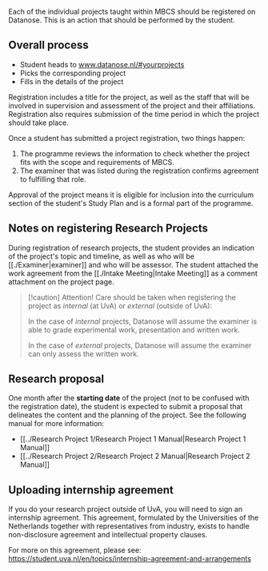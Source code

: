 Each of the individual projects taught within MBCS should be registered on Datanose. This is an action that should be performed by the student.
## Overall process
- Student heads to www.datanose.nl/#yourprojects
- Picks the corresponding project
- Fills in the details of the project

Registration includes a title for the project, as well as the staff that will be involved in supervision and assessment of the project and their affiliations. Registration also requires submission of the time period in which the project should take place.

Once a student has submitted a project registration, two things happen:

1. The programme reviews the information to check whether the project fits with the scope and requirements of MBCS.
2. The examiner that was listed during the registration confirms agreement to fulfilling that role.

Approval of the project means it is eligible for inclusion into the curriculum section of the student's Study Plan and is a formal part of the programme.

## Notes on registering Research Projects

During registration of research projects, the student provides an indication of the project's topic and timeline, as well as who will be [[./Examiner|examiner]] and who will be assessor. The student attached the work agreement from the [[./Intake Meeting|Intake Meeting]] as a comment attachment on the project page.

>[!caution] Attention!
>Care should be taken when registering the project as *internal* (at UvA) or *external* (outside of UvA):
>
>In the case of *internal* projects, Datanose will assume the examiner is able to grade experimental work, presentation and written work. 
>
>In the case of *external* projects, Datanose will assume the examiner can only assess the written work.

## Research proposal

One month after the **starting date** of the project (not to be confused with the registration date), the student is expected to submit a proposal that delineates the content and the planning of the project. See the following manual for more information:

- [[../Research Project 1/Research Project 1 Manual|Research Project 1 Manual]]
- [[../Research Project 2/Research Project 2 Manual|Research Project 2 Manual]]

## Uploading internship agreement
If you do your research project outside of UvA, you will need to sign an internship agreement. This agreement, formulated by the Universities of the Netherlands together with representatives from industry, exists to handle non-disclosure agreement and intellectual property clauses.

For more on this agreement, please see: https://student.uva.nl/en/topics/internship-agreement-and-arrangements